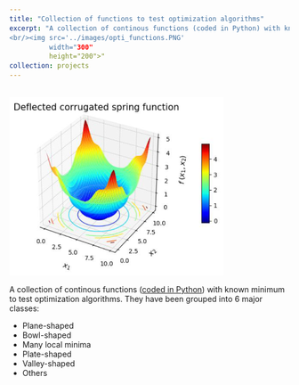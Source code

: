 ```yaml
---
title: "Collection of functions to test optimization algorithms"
excerpt: "A collection of continous functions (coded in Python) with known minimum to test optimization algorithms. 
<br/><img src='../images/opti_functions.PNG'
          width="300" 
          height="200">"
collection: projects
---
```


<br/><img src='../images/opti_functions.PNG'>

A collection of continous functions ([coded in Python](https://github.com/edgarsmdn/OptiFunctions)) with known minimum to test optimization algorithms. They have been grouped into 6 major classes:
* Plane-shaped
* Bowl-shaped
* Many local minima
* Plate-shaped
* Valley-shaped 
* Others
